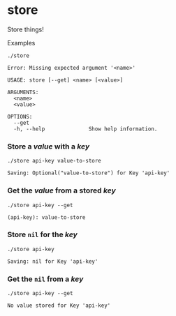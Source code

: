 # store

Store things!

Examples

`./store`
```
Error: Missing expected argument '<name>'

USAGE: store [--get] <name> [<value>]

ARGUMENTS:
  <name>
  <value>

OPTIONS:
  --get
  -h, --help              Show help information.
```

### Store a *value* with a *key*
`./store api-key value-to-store`
```
Saving: Optional("value-to-store") for Key 'api-key'
```

### Get the *value* from a stored *key*
`./store api-key --get`
```
(api-key): value-to-store
```

### Store `nil` for the *key*
`./store api-key`
```
Saving: nil for Key 'api-key'
```

### Get the `nil` from a *key*
`./store api-key --get`
```
No value stored for Key 'api-key'
```
